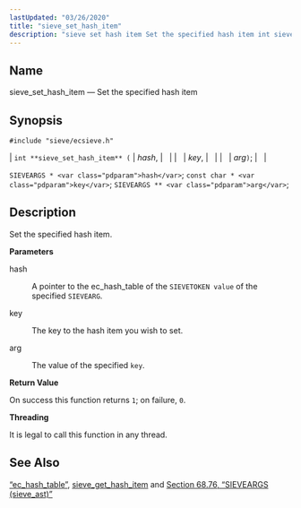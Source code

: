 ```yaml
---
lastUpdated: "03/26/2020"
title: "sieve_set_hash_item"
description: "sieve set hash item Set the specified hash item int sieve set hash item hash key arg SIEVEARGS hash const char key SIEVEARGS arg Set the specified hash item hash A pointer to the ec hash table of the SIEVETOKEN value of the specified SIEVEARG key The key to the..."
---
```


<a name="apis.sieve_set_hash_item"></a> 
## Name

sieve_set_hash_item — Set the specified hash item

## Synopsis

`#include "sieve/ecsieve.h"`

| `int **sieve_set_hash_item** (` | <var class="pdparam">hash</var>, |   |
|   | <var class="pdparam">key</var>, |   |
|   | <var class="pdparam">arg</var>`)`; |   |

`SIEVEARGS * <var class="pdparam">hash</var>`;
`const char * <var class="pdparam">key</var>`;
`SIEVEARGS ** <var class="pdparam">arg</var>`;<a name="idp60799680"></a> 
## Description

Set the specified hash item.

**<a name="idp60800896"></a> Parameters**

<dl class="variablelist">

<dt>hash</dt>

<dd>

A pointer to the ec_hash_table of the `SIEVETOKEN value` of the specified `SIEVEARG`.

</dd>

<dt>key</dt>

<dd>

The key to the hash item you wish to set.

</dd>

<dt>arg</dt>

<dd>

The value of the specified `key`.

</dd>

</dl>

**<a name="idp60808672"></a> Return Value**

On success this function returns `1`; on failure, `0`.

**<a name="idp60810496"></a> Threading**

It is legal to call this function in any thread.

<a name="idp60811600"></a> 
## See Also

[“ec_hash_table”](/momentum/3/3-api/structs-ec-hash-table), [sieve_get_hash_item](/momentum/3/3-api/apis-sieve-get-hash-item) and [Section 68.76, “SIEVEARGS (sieve_ast)”](structs.sieve_ast "68.76. SIEVEARGS (sieve_ast)")